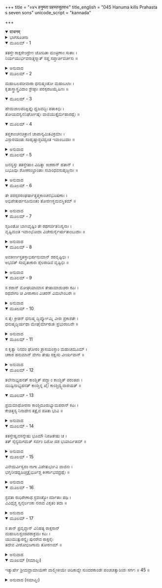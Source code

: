 +++
title = "०४५ हनुमता प्रहस्तसुतवधः"
title_english = "045 Hanuma kills Prahasta s seven sons"
unicode_script = "kannada"

+++
<details open><summary>वाचनम्</summary>

<div class="audioEmbed"  caption="श्रीराम-हरिसीताराममूर्ति-घनपाठिभ्यां वचनम्" src="https://archive.org/download/Ramayana-recitation-Sriram-harisItArAmamUrti-Ghanapaati-v2/Kanda_5/Kanda_5_SK-045-Hanuma_kills_Prahasta_s_seven_sons.mp3"></div>
</details>



<details><summary>ಭಾಗಸೂಚನಾ</summary>

ಏಳು ಅಮಾತ್ಯ ಪುತ್ರರ ಸಂಹಾರ
</details>

<details open><summary>ಮೂಲಮ್ - 1</summary>

ತತಸ್ತೇ ರಾಕ್ಷಸೇಂದ್ರೇಣ ಚೋದಿತಾ ಮಂತ್ರಿಣಾಂ ಸುತಾಃ ।  
ನಿರ್ಯಯುರ್ಭವನಾತ್ತಸ್ಮಾತ್ ಸಪ್ತ ಸಪ್ತಾರ್ಚಿವರ್ಚಸಃ ॥
</details>

<details><summary>ಅನುವಾದ</summary>

ಬಳಿಕ ರಾವಣೇಶ್ವರನ ಆದೇಶದಂತೆ ಏಳು ಮಂದಿ ಮಂತ್ರಿ ಕುಮಾರರು, ಅಗ್ನಿಯ ಜ್ವಾಲೆಗಳಂತೆ ರಾವಣನ ಅರಮನೆಯಿಂದ ಹೊರಬಿದ್ದರು.॥1॥
</details>

<details open><summary>ಮೂಲಮ್ - 2</summary>

ಮಹಾಬಲಪರೀವಾರಾ ಧನುಷ್ಮಂತೋ ಮಹಾಬಲಾಃ ।  
ಕೃತಾಸ್ತ್ರಾಸ್ತ್ರವಿದಾಂ ಶ್ರೇಷ್ಠಾಃ ಪರಸ್ಪರಜಯೈಷಿಣಃ ॥
</details>

<details open><summary>ಮೂಲಮ್ - 3</summary>

ಹೇಮಜಾಲಪರಿಕ್ಷಿಪ್ತೈಃ ಧ್ವಜವದ್ಭಿಃ ಪತಾಕಿಭಿಃ ।  
ತೋಯದಸ್ವನನಿರ್ಘೋಷೈಃ ವಾಜಿಯುಕ್ತೈರ್ಮಹಾರಥೈಃ ॥
</details>

<details open><summary>ಮೂಲಮ್ - 4</summary>

ತಪ್ತಕಾಂಚನಚಿತ್ರಾಣಿ ಚಾಪಾನ್ಯಮಿತವಿಕ್ರಮಾಃ ।  
ವಿಸ್ಪಾರಯಂತಃ ಸಂಹೃಷ್ಟಾಸ್ತಟಿದ್ವಂತ ಇವಾಂಬುದಾಃ ॥
</details>

<details><summary>ಅನುವಾದ</summary>

ಮಹಾಬಲಿಷ್ಠರೂ, ಧನುರ್ಧಾರಿಗಳೂ ಆಗಿದ್ದ ಆ ಅಮಾತ್ಯಪುತ್ರರು ದೊಡ್ಡ ಸೈನ್ಯದಿಂದ ಪರಿವೃತರಾಗಿದ್ದರು. ಮಹಾಸ್ತ್ರಗಳನ್ನು ತಿಳಿದವರಲ್ಲಿ ಶ್ರೇಷ್ಠರಾಗಿದ್ದರು. ಹನುಮಂತನನ್ನು ಜಯಿಸಬೇಕೆಂಬುದರಲ್ಲಿ ಪರಸ್ಪರ ಸ್ಪರ್ಧಿಸುತ್ತಿದ್ದರು. ಮಹಾರಥಗಳಲ್ಲಿ ಕುಳಿತು ಆಂಜನೇಯನೊಡನೆ ಯುದ್ಧಮಾಡಲು ಹೊರಟಿದ್ದರು. ಉತ್ತಮ ಕುದುರೆಗಳನ್ನು ಹೂಡಿದ ಅವರ ರಥಗಳು ಸುವರ್ಣಮಯವಾದ ಜಾಲರಿಗಳಿಂದ ಸಮಾವೃತವಾಗಿದ್ದವು. ಧ್ವಜ-ಪತಾಕೆಗಳಿಂದ ಕೂಡಿದ್ದು, ಮೇಘಗರ್ಜನೆಯಂತೆ ಗರ್ಜಿಸುತ್ತಿದ್ದವು. ಅಮಿತ ಪರಾಕ್ರಮಿಗಳಾದ ಆ ಯೋಧರ ಧನುಸ್ಸುಗಳು ಪುಟಕ್ಕಿಟ್ಟ ಚಿನ್ನದಂತೆ ಹೊಳೆಯುತ್ತಾ ಚಿತ್ರ-ವಿಚಿತ್ರವಾಗಿದ್ದವು. ಅವರು ರಣೋತ್ಸಾಹದಿಂದ ಮಿಂಚುಗಳನ್ನೊಳಗೊಂಡ ಮೋಡಗಳಂತೆ ಗರ್ಜಿಸುತ್ತಾ ಧನುಷ್ಟಂಕಾರ ಮಾಡುತ್ತಿದ್ದರು.॥2-4॥
</details>

<details open><summary>ಮೂಲಮ್ - 5</summary>

ಜನನ್ಯಸ್ತು ತತಸ್ತೇಷಾಂ ವಿದಿತ್ವಾ ಕಿಂಕರಾನ್ ಹತಾನ್ ।  
ಬಭೂವುಃ ಶೋಕಸಂಭ್ರಾಂತಾಃ ಸಬಾಂಧವಸುಹೃಜ್ಜನಾಃ ॥
</details>

<details><summary>ಅನುವಾದ</summary>

ಎಂಭತ್ತುಸಾವಿರ ಮಂದಿ ಕಿಂಕರ ರಾಕ್ಷಸರು ರಣರಂಗದಲ್ಲಿ ಹತರಾದರೆಂಬ ವಾರ್ತೆಯನ್ನು ಕೇಳಿ, ಅವರ ತಾಯಂದಿರು, ಬಂಧುಗಳೂ, ಮಿತ್ರರೂ ಮುಂತಾದವರು ಶೋಕಸಂಭ್ರಾಂತರಾದರು.॥5॥
</details>

<details open><summary>ಮೂಲಮ್ - 6</summary>

ತೇ ಪರಸ್ಪರಸಂಘರ್ಷಾತ್ತಪ್ತಕಾಂಚನಭೂಷಣಾಃ ।  
ಅಭಿಪೇತುರ್ಹನೂಮಂತಂ ತೋರಣಸ್ಥಮವಸ್ಥಿತಮ್ ॥
</details>

<details><summary>ಅನುವಾದ</summary>

ಚೊಕ್ಕವಾದ ಚಿನ್ನದ ಆಭರಣಗಳನ್ನೂ ಧರಿಸಿದ ಆ ಮಂತ್ರಿಕುಮಾರರು ‘ನಾಮುಂದು-ತಾಮುಂದು’ ಎಂದು ಪರಸ್ಪರ ಸ್ಪರ್ಧಿಸುತ್ತಾ, ಮಹಾದ್ವಾರದ ಮೇಲೆ ಕುಳಿತಿದ್ದ ಹನುಮಂತನನ್ನು ಮುತ್ತಿದರು.॥6॥
</details>

<details open><summary>ಮೂಲಮ್ - 7</summary>

ಸೃಜಂತೋ ಬಾಣವೃಷ್ಟಿಂ ತೇ ರಥಗರ್ಜಿತನಿಃಸ್ವನಾಃ ।  
ವೃಷ್ಟಿಮಂತ ಇವಾಂಭೋದಾ ವಿಚೇರುರ್ನೈರ್ಋತಾಂಬುದಾಃ ॥
</details>

<details><summary>ಅನುವಾದ</summary>

ವರ್ಷಾಕಾಲದ ಮೇಘಗಳಂತೆ ಆ ರಾಕ್ಷಸರು ಮೇಘಗರ್ಜನೆಯಂತೆ ರಥಧ್ವನಿಗಳಿಂದ, ಬಾಣಗಳ ಮಳೆಗರೆಯುತ್ತಾ, ಮಳೆಯನ್ನು ಸುರಿಸುವ ಮೋಡಗಳಂತೆ ಸಂಚರಿಸುತ್ತಿದ್ದರು.॥7॥
</details>

<details open><summary>ಮೂಲಮ್ - 8</summary>

ಅವಕೀರ್ಣಸ್ತತಸ್ತಾಭಿರ್ಹನುಮಾನ್ ಶರವೃಷ್ಟಿಭಿಃ ।  
ಅಭವತ್ ಸಂವೃತಾಕಾರಃ ಶೈಲರಾಡಿವ ವೃಷ್ಟಿಭಿಃ ॥
</details>

<details><summary>ಅನುವಾದ</summary>

ಆಗ ಶರವರ್ಷದಿಂದ ಮುಚ್ಚಿಹೋದ ಹನುಮಂತನು - ಮಳೆಯಿಂದ ಮುಚ್ಚಿಹೋದ ಪರ್ವತರಾಜನಂತೆ ಶೋಭಿಸಿದನು.॥8॥
</details>

<details open><summary>ಮೂಲಮ್ - 9</summary>

ಸ ಶರಾನ್ ಮೋಘಯಾಮಾಸ ತೇಷಾಮಾಶುಚರಃ ಕಪಿಃ ।  
ರಥವೇಗಂ ಚ ವೀರಾಣಾಂ ವಿಚರನ್ ವಿಮಲೇಂಬರೇ ॥
</details>

<details><summary>ಅನುವಾದ</summary>

ಕಪೀಶ್ವರನಾದ ಹನುಮಂತನು ಆಕಾಶದಲ್ಲಿ ವೇಗವಾಗಿ ಸಂಚರಿಸುತ್ತಾ, ರಾಕ್ಷಸವೀರರ ರಥಗಳ ವೇಗವನ್ನೂ, ಬಾಣಗಳನ್ನೂ ವ್ಯರ್ಥಗೊಳಿಸಿದನು.॥9॥
</details>

<details open><summary>ಮೂಲಮ್ - 10</summary>

ಸ ತೈಃ ಕ್ರೀಡನ್ ಧನುಷ್ಮ ದ್ಭಿರ್ವ್ಯೋಮ್ನಿ ವೀರಃ ಪ್ರಕಾಶತೇ ।  
ಧನುಷ್ಮದ್ಭಿರ್ಯಥಾ ಮೇಘೈರ್ಮಾರುತಃ ಪ್ರಭುರಂಬರೇ ॥
</details>

<details><summary>ಅನುವಾದ</summary>

ಕಾಮನ ಬಿಲ್ಲಿನಿಂದ ಶೋಭಿಸುವ ಮೇಘಗಳೊಡನೆ ವಾಯುದೇವನು ಕ್ರೀಡಿಸುವನೋ ಎಂಬಂತೆ ಹನುಮಂತನು ಧನುಷ್ಮಂತರಾದ ಮಂತ್ರಿಕುಮಾರರೊಡನೆ ಆಟವಾಡುತ್ತಾ ಆಗಸದಲ್ಲಿ ಸಂಚರಿಸುತ್ತಿದ್ದನು.॥10॥
</details>

<details open><summary>ಮೂಲಮ್ - 11</summary>

ಸ ಕೃತ್ವಾ ನಿನದಂ ಘೋರಂ ತ್ರಾಸಯಂಸ್ತಾಂ ಮಹಾಚಮೂಮ್ ।  
ಚಕಾರ ಹನುಮಾನ್ ವೇಗಂ ತೇಷು ರಕ್ಷಃಸು ವೀರ್ಯವಾನ್ ॥
</details>

<details><summary>ಅನುವಾದ</summary>

ಸಾಟಿಯಿಲ್ಲದ ವೀರನಾದ ಮಾರುತಿಯು ಘೋರವಾದ ಗರ್ಜನೆಯನ್ನು ಗೈದು, ರಾಕ್ಷಸರ ಮಹಾಸೈನ್ಯವನ್ನು ಭಯಗೊಳಿಸುತ್ತಾ, ಅವರ ಮೇಲೆ ಹೆಚ್ಚು ಬಲ ಪ್ರಯೋಗಮಾಡಲು ಪ್ರಾರಂಭಿಸಿದನು.॥11॥
</details>

<details open><summary>ಮೂಲಮ್ - 12</summary>

ತಲೇನಾಭ್ಯಹನತ್ ಕಾಂಶ್ಚಿತ್ ಪದ್ಭ್ಯಾಂ ಕಾಂಶ್ಚಿತ್ ಪರಂತಪಃ ।  
ಮುಷ್ಟಿನಾಭ್ಯಹನತ್ ಕಾಂಶ್ಚಿನ್ನ ಖೈಃ ಕಾಂಶ್ಚಿದ್ವ್ಯದಾರಯತ್ ॥
</details>

<details open><summary>ಮೂಲಮ್ - 13</summary>

ಪ್ರಮಮಾಥೋರಸಾ ಕಾಂಶ್ಚಿದೂರುಭ್ಯಾಮಪರಾನ್ ಕಪಿಃ ।  
ಕೇಚಿತ್ತಸ್ಯ ನಿನಾದೇನ ತತ್ರೈವ ಪತಿತಾ ಭುವಿ ॥
</details>

<details><summary>ಅನುವಾದ</summary>

ಶತ್ರುಸಂಹಾರಕನಾದ ಹನುಮಂತನು ಅವರಲ್ಲಿ ಕೆಲವರನ್ನು ಅಂಗಾಲಿನಿಂದಲೂ, ಅಂಗೈಗಳಿಂದಲೂ ಬಡಿದು ಕೊಂದನು. ಕೆಲವರನನು ಕಾಲಿನಿಂದ ಒದೆದು ಸಂಹರಿಸಿದನು. ಕೆಲವರನ್ನು ಮುಷ್ಟಿಯಿಂದ ಕುಟ್ಟಿ, ಕೆಲವರನ್ನು ಉಗುರುಗಳಿಂದ ಸೀಳಿ ಹಾಕಿದನು. ಕೆಲವರನ್ನು ಎದೆಯಿಂದಲೂ, ಕೆಲವರನ್ನು ತೊಡೆಗಳಿಂದಲೂ ಸಂಹರಿಸಿದನು. ಕೆಲವು ರಾಕ್ಷಸರು ಅವನ ವೀರಗರ್ಜನೆಯನ್ನು ಕೇಳಿಯೇ ಅಸುನೀಗಿದರು.॥12,13॥
</details>

<details open><summary>ಮೂಲಮ್ - 14</summary>

ತತಸ್ತೇಷ್ವವಸನ್ನೇಷು ಭೂಮೌ ನಿಪತಿತೇಷು ಚ ।  
ತತ್ ಸೈನ್ಯಮಗಮತ್ ಸರ್ವಂ ದಿಶೋ ದಶ ಭಯಾರ್ದಿತಮ್ ॥
</details>

<details><summary>ಅನುವಾದ</summary>

ಹೀಗೆ ರಾಕ್ಷಸ ಯೋಧರೆಲ್ಲ ರಣಭೂಮಿಯಲ್ಲಿ ಸತ್ತುಬಿದ್ದರು. ಅಳಿದುಳಿದ ಕೆಲವು ರಾಕ್ಷಸ ಸೈನಿಕರು ಭಯಗೊಂಡು ಪ್ರಾಣ ಉಳಿಸಿಕೊಳ್ಳಲು ದಿಕ್ಕಾಪಾಲಾಗಿ ಓಡಿಹೋದರು.॥14॥
</details>

<details open><summary>ಮೂಲಮ್ - 15</summary>

ವಿನೇದುರ್ವಿಸ್ವರಂ ನಾಗಾ ವಿಪೇತುರ್ಭುವಿ ವಾಜಿನಃ ।  
ಭಗ್ನನೀಡಧ್ವಜಚ್ಛತ್ರೈರ್ಭೂಶ್ಚ ಕೀರ್ಣಾಭವದ್ರಥೈಃ ॥
</details>

<details><summary>ಅನುವಾದ</summary>

ಆನೆಗಳು ಅಪಸ್ವರವಾಗಿ ಘೀಳಿಡುತ್ತಿದ್ದವು. ಕುದುರೆಗಳು ಭೂಮಿಯ ಮೇಲೆ ಬಿದ್ದು ಹೊರಳಾಡುತ್ತಿದ್ದವು. ಭಗ್ನವಾಗಿ ಹೋದ ಆಸನ, ಧ್ವಜ, ಛತ್ರಗಳಿಂದ ಕೂಡಿದ ರಥಗಳು ಚೂರು-ಚೂರಾಗಿ ರಣಭೂಮಿಯಲ್ಲಿ ಚೆಲ್ಲಾಪಿಲ್ಲಿಯಾಗಿ ತುಂಬಿಹೋದುವು. ॥15॥
</details>

<details open><summary>ಮೂಲಮ್ - 16</summary>

ಸ್ರವತಾ ರುಧಿರೇಣಾಥ ಸ್ರವಂತ್ಯೋ ದರ್ಶಿತಾಃ ಪಥಿ ।  
ವಿವಿಧೈಶ್ಚ ಸ್ವನೈರ್ಲಂಕಾ ನನಾದ ವಿಕೃತಂ ತದಾ ॥
</details>

<details><summary>ಅನುವಾದ</summary>

ಒಸರುತ್ತಿದ್ದ ರಕ್ತವು ಕೋಡಿಯಾಗಿ ಹರಿಯತೊಡಗಿತು. ಪರಿ-ಪರಿಯಾದ ಆರ್ತನಾದಗಳಿಂದ ಕೂಡಿದ್ದ ಲಂಕೆಯು ಆಗ ವಿಕಾರವಾಗಿ ಕೂಗಿಕೊಳ್ಳುತ್ತಿರುವಂತೆ ಭಾಸವಾಗುತ್ತಿತ್ತು.॥16॥
</details>

<details open><summary>ಮೂಲಮ್ - 17</summary>

ಸ ತಾನ್ ಪ್ರವೃದ್ಧಾನ್ ವಿನಿಹತ್ಯ ರಾಕ್ಷಸಾನ್  
ಮಹಾಬಲಶ್ಚಂಡಪರಾಕ್ರಮಃ ಕಪಿಃ ।  
ಯುಯುತ್ಸುರನ್ಯೈಃ ಪುನರೇವ ರಾಕ್ಷಸೈಃ  
ತದೇವ ವೀರೋಭಿಜಗಾಮ ತೋರಣಮ್ ॥
</details>

<details><summary>ಅನುವಾದ</summary>

ಮಹಾಬಲಸಂಪನ್ನನಾದ, ಚಂಡಪರಾಕ್ರಮಶಾಲಿಯಾದ ಹನುಮಂತನು ಎಲ್ಲರಾಕ್ಷಸರನ್ನು ಸಂಹರಿಸಿ, ಇನ್ನು ಇತರ ರಾಕ್ಷಸರೊಡನೆ ಯುದ್ಧಮಾಡಬೇಕೆನ್ನುವ ಅಪೇಕ್ಷೆಯಿಂದ ಪುನಃ ಹೊರಬಾಗಿಲಿನ ಮೇಲೇರಿ, ರಾಕ್ಷಸರನ್ನು ಎದುರು ನೋಡುತ್ತಾ ಕುಳಿತನು.॥17॥
</details>

<details open><summary>ಮೂಲಮ್ (ಸಮಾಪ್ತಿಃ)</summary>

ಇತ್ಯಾರ್ಷೇ ಶ್ರೀಮದ್ರಾಮಾಯಣೇ ವಾಲ್ಮೀಕೀಯೇ ಆದಿಕಾವ್ಯೇ ಸುಂದರಕಾಂಡೇ ಪಂಚಚತ್ವಾರಿಂಶಃ ಸರ್ಗಃ ॥ 45 ॥
</details>

<details><summary>ಅನುವಾದ (ಸಮಾಪ್ತಿಃ)</summary>

ಮಹರ್ಷಿವಾಲ್ಮೀಕಿ ವಿರಚಿತ ಆದಿಕಾವ್ಯವಾದ ಶ್ರೀಮದ್ರಾಮಾಯಣದ ಸುಂದರಕಾಂಡದಲ್ಲಿ ನಲವತ್ತೈದನೆಯ ಸರ್ಗವು ಮುಗಿಯಿತು.
</details>
